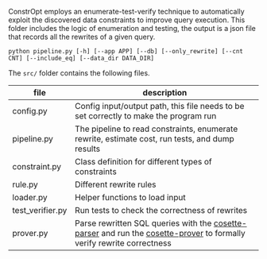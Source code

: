 ConstrOpt employs an enumerate-test-verify technique to automatically exploit the discovered data constraints to improve query execution. This folder includes the logic of enumeration and testing, the output is a json file that records all the rewrites of a given query.

```
python pipeline.py [-h] [--app APP] [--db] [--only_rewrite] [--cnt CNT] [--include_eq] [--data_dir DATA_DIR]
```

The `src/` folder contains the following files.

| file | description|
| ----------- | ----------- |
| config.py | Config input/output path, this file needs to be set correctly to make the program run |
| pipeline.py | The pipeline to read constraints, enumerate rewrite, estimate cost, run tests, and dump results |
| constraint.py | Class definition for different types of constraints |
| rule.py | Different rewrite rules |
| loader.py | Helper functions to load input |
| test_verifier.py | Run tests to check the correctness of rewrites |
| prover.py | Parse rewritten SQL queries with the [cosette-parser](https://github.com/cosette-solver/cosette-parser) and run the [cosette-prover](https://github.com/cosette-solver/cosette-prover) to formally verify rewrite correctness |
